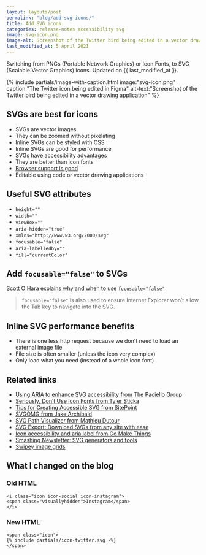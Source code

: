 ```yaml
---
layout: layouts/post
permalink: "blog/add-svg-icons/"
title: Add SVG icons
categories: release-notes accessibility svg
image: svg-icon.png
image-alt: Screenshot of the Twitter bird being edited in a vector drawing application
last_modified_at: 5 April 2021
---
```


<p class="lede">Switching from PNGs (Portable Network Graphics) or Icon Fonts, to SVG (Scalable Vector Graphics) icons. Updated on {{ last_modified_at }}.</p>

{%
  include partials/image-with-caption.html
  image:"svg-icon.png"
  caption:"The Twitter icon being edited in Figma"
  alt-text:"Screenshot of the Twitter bird being edited in a vector drawing application"
%}

## SVGs are best for icons

- SVGs are vector images
- They can be zoomed without pixelating
- Inline SVGs can be styled with CSS
- Inline SVGs are good for performance
- SVGs have accessibility advantages
- They are better than icon fonts
- [Browser support is good](https://caniuse.com/#feat=svg-html5)
- Editable using code or vector drawing applications

## Useful SVG attributes

- `height=""`
- `width=""`
- `viewBox=""`
- `aria-hidden="true"`
- `xmlns="http://www.w3.org/2000/svg"`
- `focusable="false"`
- `aria-labelledby=""`
- `fill="currentColor"`

## Add `focusable="false"` to SVGs

[Scott O'Hara explains why and when to use `focusable="false"`](https://www.scottohara.me/blog/2019/05/22/contextual-images-svgs-and-a11y.html#svgs-that-are-decorative)

> `focusable="false"` is also used to ensure Internet Explorer won’t allow the Tab key to navigate into the SVG.

## Inline SVG performance benefits
- There is one less http request because we don't need to load an external image file
- File size is often smaller (unless the icon very complex)
- Only load what you need (instead of a whole icon font)

## Related links

- [Using ARIA to enhance SVG accessibility from The Paciello Group](https://developer.paciellogroup.com/blog/2013/12/using-aria-enhance-svg-accessibility/)
- [Seriously, Don’t Use Icon Fonts from Tyler Sticka](https://cloudfour.com/thinks/seriously-dont-use-icon-fonts/)
- [Tips for Creating Accessible SVG from SitePoint](https://www.sitepoint.com/tips-accessible-svg/)
- [SVGOMG from Jake Archibald](https://jakearchibald.github.io/svgomg/)
- [SVG Path Visualizer from Mathieu Dutour](https://svg-path-visualizer.netlify.app/)
- [SVG Export: Download SVGs from any site with ease](https://svgexport.io/)
- [Icon accessibility and aria label from Go Make Things](https://gomakethings.com/icon-accessibility-and-aria-label/)
- [Smashing Newsletter: SVG generators and tools](https://mailchi.mp/smashingmagazine/smashing-newsletter-294-svg-generators-and-tools)
- [Swipey image grids](https://www.cassie.codes/posts/swipey-image-grids/)

## What I changed on the blog

### Old HTML
```
<i class="icon icon-social icon-instagram">
<span class="visuallyhidden">Instagram</span>
</i>
```

### New HTML
```
<span class="icon">
{% include partials/icon-twitter.svg -%}
</span>
```
